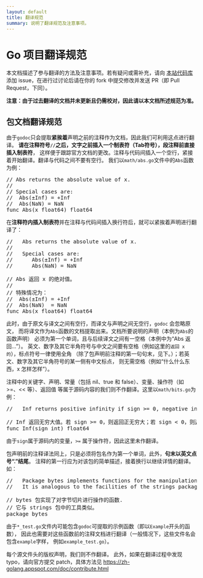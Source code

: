 ```yaml
---
layout: default
title: 翻译规范
summary: 说明了翻译规范及注意事项。
---
```


# Go 项目翻译规范
本文档描述了参与翻译的方法及注意事项。若有疑问或需补充，请向
[本站代码库](https://github.com/Go-zh/go-zh.github.io)
添加 issue，在进行过讨论后请在你的 fork 中提交修改并发送 PR（即 Pull Request，下同）。

**注意：由于过去翻译的文档并未更新且仍需校对，因此请以本文档所述规范为准。**

<!--
TODO(OlingCat): 把下面这坨东西拆成细条配上例子。
-->

## 包文档翻译规范
由于`godoc`只会提取**紧挨着**声明之前的注释作为文档，因此我们可利用这点进行翻译。
**请在注释符号`//`之后，文字之前插入一个制表符（Tab符号），段注释前直接插入制表符**，
这样便于跟踪官方文档的更改。注释与代码间插入一个空行，紧接着开始翻译。翻译与代码之间不要有空行。
我们以`math/abs.go`文件中的`Abs`函数为例：

<pre>
// Abs returns the absolute value of x.
//
// Special cases are:
//	Abs(±Inf) = +Inf
//	Abs(NaN) = NaN
func Abs(x float64) float64
</pre>

在**注释符内插入制表符**并在注释与代码间插入换行符后，就可以紧挨着声明进行翻译了：

<pre>
//	 Abs returns the absolute value of x.
//
//	 Special cases are:
//		Abs(±Inf) = +Inf
//		Abs(NaN) = NaN

// Abs 返回 x 的绝对值。
//
// 特殊情况为：
//	Abs(±Inf) = +Inf
//	Abs(NaN)  = NaN
func Abs(x float64) float64
</pre>

此时，由于原文与译文之间有空行，而译文与声明之间无空行，`godoc` 会忽略原文，
而将译文作为`Abs`函数的文档提取出来。文档所要说明的声明（本例为`Abs`的函数声明）
必须为第一个单词，且与后续译文之间有一空格（本例中为“Abs 返回…”）。
英文、数字及其它半角符号与中文之间要有空格（例如这里的`返回 x 的`），标点符号一律使用全角
（除了包声明前注释的第一句句末，见下。）；若英文、数字及其它半角符号的某一侧有中文标点，
则无需空格（例如“什么什么东西，x 怎样怎样”）。

注释中的关键字、声明、常量（包括 nil、true 和 false）、变量、操作符（如 >=、<< 等）、返回值
等属于源码内容的我们则不作翻译。这里以`math/bits.go`为例：

<pre>
//	 Inf returns positive infinity if sign >= 0, negative infinity if sign < 0.

// Inf 返回无穷大值。若 sign >= 0，则返回正无穷大；若 sign < 0，则返回负无穷大。
func Inf(sign int) float64
</pre>

由于`sign`属于源码内的变量，`>=` 属于操作符，因此这里未作翻译。

包声明前的注释译法同上，只是必须将包名作为第一个单词，此外，**句末以英文点号“.”结尾**。
注释的第一行应为对该包的简单描述，接着换行以继续详情的翻译。如：

<pre>
//	 Package bytes implements functions for the manipulation of byte slices.
//	 It is analogous to the facilities of the strings package.

// bytes 包实现了对字节切片进行操作的函数.
// 它与 strings 包中的工具类似。
package bytes
</pre>

由于`*_test.go`文件内可能包含`godoc`可提取的示例函数（即以`Example`开头的函数），
因此也需要对这些函数前的注释文档进行翻译（一般情况下，这些文件名会包含`example`字样，
例如`example_test.go`）。

每个源文件头的版权声明，我们则不作翻译。
此外，如果在翻译过程中发现 typo，请向官方提交 patch，具体方法见
https://zh-golang.appspot.com/doc/contribute.html
